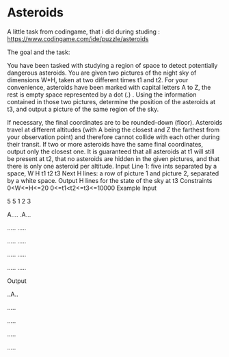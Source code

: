 # Asteroids

A little task from codingame, that i did during studing :   https://www.codingame.com/ide/puzzle/asteroids

The goal and the task:

You have been tasked with studying a region of space to detect potentially dangerous asteroids.
You are given two pictures of the night sky of dimensions W*H, taken at two different times t1 and t2.
For your convenience, asteroids have been marked with capital letters A to Z, the rest is empty space represented by a dot (.) .
Using the information contained in those two pictures, determine the position of the asteroids at t3, and output a picture of the same region of the sky.

If necessary, the final coordinates are to be rounded-down (floor).
Asteroids travel at different altitudes (with A being the closest and Z the farthest from your observation point) and therefore cannot collide with each other 
during their transit.
If two or more asteroids have the same final coordinates, output only the closest one.
It is guaranteed that all asteroids at t1 will still be present at t2, that no asteroids are hidden in the given pictures, and that there is only one asteroid per altitude.
Input
Line 1: five ints separated by a space, W H t1 t2 t3
Next H lines: a row of picture 1 and picture 2, separated by a white space.
Output
H lines for the state of the sky at t3
Constraints
0<W<=H<=20
0<=t1<t2<=t3<=10000
Example
Input

5 5 1 2 3

A.... .A...

..... .....

..... .....

..... .....

..... .....

Output

..A..

.....

.....

.....

.....

